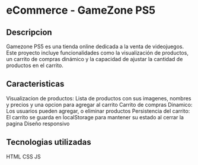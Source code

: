 # eCommerce - GameZone PS5

## Descripcion

Gamezone PS5 es una tienda online dedicada a la venta de videojuegos. Este proyecto incluye funcionalidades como la visualización de productos, un carrito de compras dinámico y la capacidad de ajustar la cantidad de productos en el carrito.

## Caracteristicas

Visualizacion de productos: Lista de productos con sus imagenes, nombres y precios y una opcion para agregar al carrito
Carrito de compras Dinamico: Los usuarios pueden agregar, o eliminar productos
Persistencia del carrito: El carrito se guarda en localStorage para mantener su estado al cerrar la pagina
Diseño responsivo

## Tecnologias utilizadas

HTML
CSS
JS